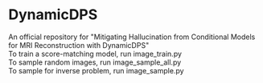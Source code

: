 # DynamicDPS
An official repository for "Mitigating Hallucination from Conditional Models for MRI Reconstruction with DynamicDPS" <br />
To train a score-matching model, run image_train.py <br />
To sample random images, run image_sample_all.py <br />
To sample for inverse problem, run image_sample.py <br />
